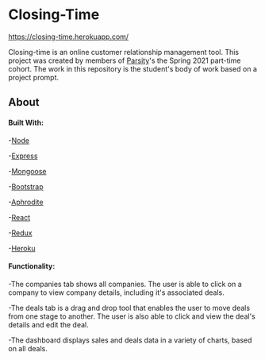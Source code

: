 # Closing-Time

https://closing-time.herokuapp.com/


Closing-time is an online customer relationship management tool. This project was created by members of [Parsity](https://parsity.io/)'s the Spring 2021 part-time cohort. The work in this repository is the student's body of work based on a project prompt.


## About

#### Built With:
-[Node](https://nodejs.org/en/)

-[Express](https://expressjs.com/)

-[Mongoose](https://mongoosejs.com/)

-[Bootstrap](https://getbootstrap.com/docs/3.4/)

-[Aphrodite ](https://www.npmjs.com/package/aphrodite)

-[React](https://reactjs.org/)

-[Redux](https://redux.js.org/)

-[Heroku](https://heroku.com/)

#### Functionality:
-The companies tab shows all companies. The user is able to click on a company to view company details, including it's associated deals.

-The deals tab is a drag and drop tool that enables the user to move deals from one stage to another. The user is also able to click and view the deal's details and edit the deal.

-The dashboard displays sales and deals data in a variety of charts, based on all deals.  






